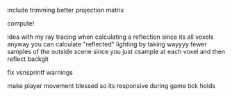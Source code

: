 include trimming
better projection matrix

compute!


idea with my ray tracing
when calculating a reflection since its all voxels anyway you can calculate "reflected" lighting by taking wayyyy fewer samples of the outside scene since you just csample at each voxel and then reflect backgit 

fix vsnsprintf warnings

make player movement blessed so its responsive during game tick holds
